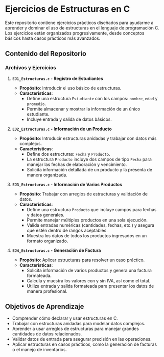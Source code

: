 # Ejercicios de Estructuras en C

Este repositorio contiene ejercicios prácticos diseñados para ayudarme a aprender y dominar el uso de estructuras en el lenguaje de programación C. Los ejercicios están organizados progresivamente, desde conceptos básicos hasta casos prácticos más avanzados.

## Contenido del Repositorio

### Archivos y Ejercicios

1. **`EJ1_Estructuras.c` - Registro de Estudiantes**
   - **Propósito**: Introducir el uso básico de estructuras.
   - **Características**:
     - Define una estructura `Estudiante` con los campos: `nombre`, `edad` y `promedio`.
     - Permite almacenar y mostrar la información de un único estudiante.
     - Incluye entrada y salida de datos básicos.

2. **`EJ2_Estructuras.c` - Información de un Producto**
   - **Propósito**: Introducir estructuras anidadas y trabajar con datos más complejos.
   - **Características**:
     - Define dos estructuras: `Fecha` y `Producto`.
     - La estructura `Producto` incluye dos campos de tipo `Fecha` para manejar las fechas de elaboración y vencimiento.
     - Solicita información detallada de un producto y la presenta de manera organizada.

3. **`EJ3_Estructuras.c` - Información de Varios Productos**
   - **Propósito**: Trabajar con arreglos de estructuras y validación de datos.
   - **Características**:
     - Define una estructura `Producto` que incluye campos para fechas y datos generales.
     - Permite manejar múltiples productos en una sola ejecución.
     - Valida entradas numéricas (cantidades, fechas, etc.) y asegura que estén dentro de rangos aceptables.
     - Muestra los datos de todos los productos ingresados en un formato organizado.

4. **`EJ4_Estructuras.c` - Generación de Factura**
   - **Propósito**: Aplicar estructuras para resolver un caso práctico.
   - **Características**:
     - Solicita información de varios productos y genera una factura formateada.
     - Calcula y muestra los valores con y sin IVA, así como el total.
     - Utiliza entrada y salida formateada para presentar los datos de manera profesional.

## Objetivos de Aprendizaje

- Comprender cómo declarar y usar estructuras en C.
- Trabajar con estructuras anidadas para modelar datos complejos.
- Aprender a usar arreglos de estructuras para manejar grandes cantidades de datos relacionados.
- Validar datos de entrada para asegurar precisión en las operaciones.
- Aplicar estructuras en casos prácticos, como la generación de facturas o el manejo de inventarios.